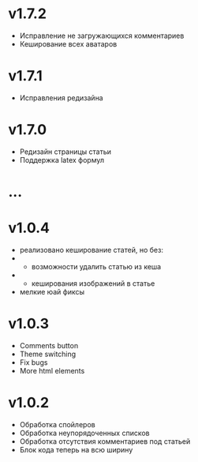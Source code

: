 # v1.7.2

* Исправление не загружающихся комментариев
* Кеширование всех аватаров 

# v1.7.1

* Исправления редизайна

# v1.7.0

* Редизайн страницы статьи
* Поддержка latex формул

# ...

# v1.0.4

* реализовано кеширование статей, но без:
* * возможности удалить статью из кеша
* * кеширования изображений в статье
* мелкие юай фиксы

# v1.0.3

* Comments button
* Theme switching
* Fix bugs
* More html elements

# v1.0.2

* Обработка спойлеров
* Обработка неупорядоченных списков
* Обработка отсутствия комментариев под статьей
* Блок кода теперь на всю ширину